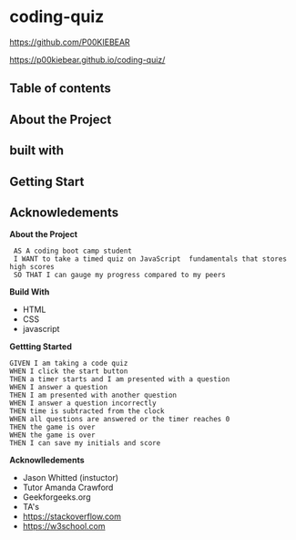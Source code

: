 # coding-quiz
https://github.com/P00KIEBEAR

https://p00kiebear.github.io/coding-quiz/

## Table of contents

## About the Project

## built with

## Getting Start

## Acknowledements

**About the Project**

~~~
 AS A coding boot camp student
 I WANT to take a timed quiz on JavaScript  fundamentals that stores high scores
 SO THAT I can gauge my progress compared to my peers
~~~
**Build With**
* HTML
* CSS
* javascript

**Gettting Started**
~~~
GIVEN I am taking a code quiz
WHEN I click the start button
THEN a timer starts and I am presented with a question
WHEN I answer a question
THEN I am presented with another question
WHEN I answer a question incorrectly
THEN time is subtracted from the clock
WHEN all questions are answered or the timer reaches 0
THEN the game is over
WHEN the game is over
THEN I can save my initials and score
~~~
**Acknowlledements**
- Jason Whitted (instuctor)
- Tutor Amanda Crawford
- Geekforgeeks.org
- TA's
- https://stackoverflow.com
- https://w3school.com